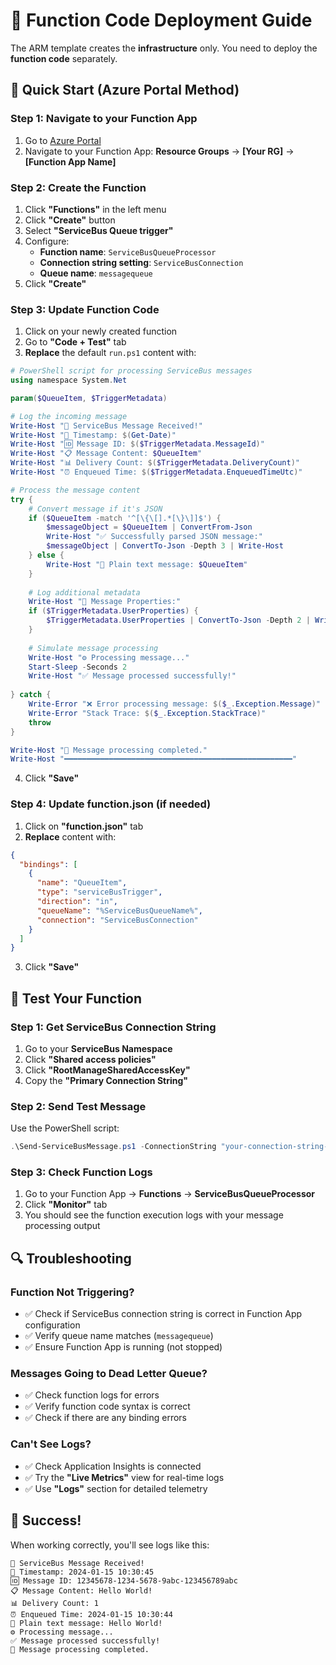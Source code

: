 # 🚀 Function Code Deployment Guide

The ARM template creates the **infrastructure** only. You need to deploy the **function code** separately.

## 🎯 Quick Start (Azure Portal Method)

### Step 1: Navigate to your Function App
1. Go to [Azure Portal](https://portal.azure.com)
2. Navigate to your Function App: **Resource Groups** → **[Your RG]** → **[Function App Name]**

### Step 2: Create the Function
1. Click **"Functions"** in the left menu
2. Click **"Create"** button
3. Select **"ServiceBus Queue trigger"**
4. Configure:
   - **Function name**: `ServiceBusQueueProcessor`
   - **Connection string setting**: `ServiceBusConnection` 
   - **Queue name**: `messagequeue`
5. Click **"Create"**

### Step 3: Update Function Code
1. Click on your newly created function
2. Go to **"Code + Test"** tab
3. **Replace** the default `run.ps1` content with:

```powershell
# PowerShell script for processing ServiceBus messages
using namespace System.Net

param($QueueItem, $TriggerMetadata)

# Log the incoming message
Write-Host "🚌 ServiceBus Message Received!"
Write-Host "📅 Timestamp: $(Get-Date)"
Write-Host "🆔 Message ID: $($TriggerMetadata.MessageId)"
Write-Host "📋 Message Content: $QueueItem"
Write-Host "📊 Delivery Count: $($TriggerMetadata.DeliveryCount)"
Write-Host "⏰ Enqueued Time: $($TriggerMetadata.EnqueuedTimeUtc)"

# Process the message content
try {
    # Convert message if it's JSON
    if ($QueueItem -match '^[\{\[].*[\}\]]$') {
        $messageObject = $QueueItem | ConvertFrom-Json
        Write-Host "✅ Successfully parsed JSON message:"
        $messageObject | ConvertTo-Json -Depth 3 | Write-Host
    } else {
        Write-Host "📝 Plain text message: $QueueItem"
    }
    
    # Log additional metadata
    Write-Host "📄 Message Properties:"
    if ($TriggerMetadata.UserProperties) {
        $TriggerMetadata.UserProperties | ConvertTo-Json -Depth 2 | Write-Host
    }
    
    # Simulate message processing
    Write-Host "⚙️ Processing message..."
    Start-Sleep -Seconds 2
    Write-Host "✅ Message processed successfully!"
    
} catch {
    Write-Error "❌ Error processing message: $($_.Exception.Message)"
    Write-Error "Stack Trace: $($_.Exception.StackTrace)"
    throw
}

Write-Host "🏁 Message processing completed."
Write-Host "━━━━━━━━━━━━━━━━━━━━━━━━━━━━━━━━━━━━━━━━━━━━━━━━━━━"
```

4. Click **"Save"**

### Step 4: Update function.json (if needed)
1. Click on **"function.json"** tab
2. **Replace** content with:

```json
{
  "bindings": [
    {
      "name": "QueueItem",
      "type": "serviceBusTrigger",
      "direction": "in",
      "queueName": "%ServiceBusQueueName%",
      "connection": "ServiceBusConnection"
    }
  ]
}
```

3. Click **"Save"**

## 🧪 Test Your Function

### Step 1: Get ServiceBus Connection String
1. Go to your **ServiceBus Namespace**
2. Click **"Shared access policies"**
3. Click **"RootManageSharedAccessKey"**
4. Copy the **"Primary Connection String"**

### Step 2: Send Test Message
Use the PowerShell script:

```powershell
.\Send-ServiceBusMessage.ps1 -ConnectionString "your-connection-string-here" -QueueName "messagequeue" -MessageContent "Hello World!"
```

### Step 3: Check Function Logs
1. Go to your Function App → **Functions** → **ServiceBusQueueProcessor**
2. Click **"Monitor"** tab
3. You should see the function execution logs with your message processing output

## 🔍 Troubleshooting

### Function Not Triggering?
- ✅ Check if ServiceBus connection string is correct in Function App configuration
- ✅ Verify queue name matches (`messagequeue`)
- ✅ Ensure Function App is running (not stopped)

### Messages Going to Dead Letter Queue?
- ✅ Check function logs for errors
- ✅ Verify function code syntax is correct
- ✅ Check if there are any binding errors

### Can't See Logs?
- ✅ Check Application Insights is connected
- ✅ Try the **"Live Metrics"** view for real-time logs
- ✅ Use **"Logs"** section for detailed telemetry

## 🎉 Success!

When working correctly, you'll see logs like this:
```
🚌 ServiceBus Message Received!
📅 Timestamp: 2024-01-15 10:30:45
🆔 Message ID: 12345678-1234-5678-9abc-123456789abc
📋 Message Content: Hello World!
📊 Delivery Count: 1
⏰ Enqueued Time: 2024-01-15 10:30:44
📝 Plain text message: Hello World!
⚙️ Processing message...
✅ Message processed successfully!
🏁 Message processing completed.
``` 